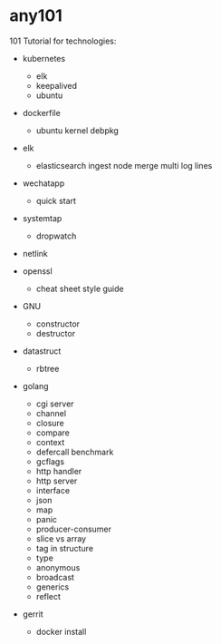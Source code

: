 # any101

101 Tutorial for technologies:
 - kubernetes
   - elk
   - keepalived
   - ubuntu

 - dockerfile
   - ubuntu kernel debpkg

 - elk
   - elasticsearch ingest node merge multi log lines

 - wechatapp
   - quick start

 - systemtap
   - dropwatch

 - netlink

 - openssl
   - cheat sheet style guide

 - GNU
   - constructor
   - destructor

 - datastruct
   - rbtree

 - golang
   - cgi server
   - channel
   - closure
   - compare
   - context
   - defercall benchmark
   - gcflags
   - http handler
   - http server
   - interface
   - json
   - map
   - panic
   - producer-consumer
   - slice vs array
   - tag in structure
   - type
   - anonymous
   - broadcast
   - generics
   - reflect

 - gerrit
   - docker install
